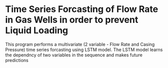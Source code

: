 # Time Series Forcasting of Flow Rate in Gas Wells in order to prevent Liquid Loading

This program performs a multivariate (2 variable - Flow Rate and Casing Pressure) 
time series forcasting using LSTM model. The LSTM model learns the dependncy
of two variables in the sequence and makes future predictions

